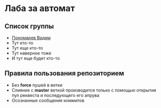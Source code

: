 # Лаба за автомат
## Список группы
- [Пономарев Вадим](https://github.com/VxDxK)
- Тут кто-то
- Тут еще кто-то
- Тут наверное тоже
- И тут еще будет кто-то
## Правила пользования репозиторием
- Без **force** пушей в ветки
- Слияние с **master** веткой производится только с помощью открытия пул реквеста и последующего его апрува
- Осознанные сообщения коммитов
